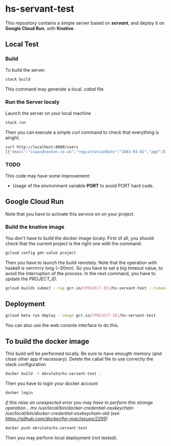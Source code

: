 # hs-servant-test

This repository contains a simple server based on _**servant**_, and deploy it on **Google Cloud Run**, with **Knative**.

## Local Test

### Build
To build the server.
```sh
stack build
```
This command may generate a local *.cabal* file.

### Run the Server localy
Launch the server on your local machine
```sh
stack run
```
Then you can execute a simple *curl* command to check that everything is alright.
```sh
curl http://localhost:8080/users
[{"email":"isaac@newton.co.uk","registrationDate":"1683-03-01","age":372,"name":"Isaac Newton"},{"email":"ae@mc2.org","registrationDate":"1905-12-01","age":136,"name":"Albert Einstein"}]
```
### TODO
This code may have some improvement:
* Usage of the environment variable **PORT** to avoid PORT hard code.

## Google Cloud Run

Note that you have to activate this service on on your project.
### Build the knative image
You don't have to build the docker image localy.
First of all, you should check that the current project is the right one with the command:
```sh
gcloud config get-value project
```
Then you have to launch the build remotely. Note that the operation with haskell is verrrrrry long (~30mn). So you have to set a big timeout value, to avoid the interruption of the process. In the next command, you have to update the *PROJECT_ID*.
```sh
gcloud builds submit --tag gcr.io/[PROJECT-ID]/hs-servant-test --timeout=40m
```
## Deployment
```sh
gcloud beta run deploy --image gcr.io/[PROJECT-ID]/hs-servant-test
```
You can also use the web console interface to do this.


## To build the docker image
This build will be performed locally.
Be sure to have enougth memory (and close other app if necessary).
Delete the cabal file to use correctly the stack configuration
```sh
docker build -t ebrulato/hs-servant-test .
```
Then you have to login your docker account
```sh
docker login
```
*if this raise an unexpected error you may have to perform this strange operation...
mv /usr/local/bin/docker-credential-osxkeychain /usr/local/bin/docker-credential-osxkeychain-old
(see https://github.com/docker/for-mac/issues/2295)*

```sh
docker push ebrulato/hs-servant-test
```

Then you may perform local deployment (not tested).
